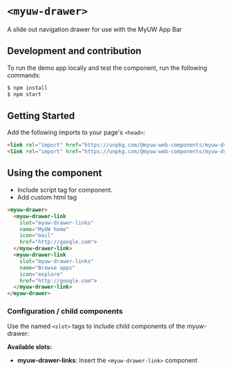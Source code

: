 # `<myuw-drawer>`

A slide out navigation drawer for use with the MyUW App Bar

## Development and contribution

To run the demo app locally and test the component, run the following commands:

```bash
$ npm install
$ npm start
```

## Getting Started

Add the following imports to your page's `<head>`:

```html
<link rel="import" href="https://unpkg.com/@myuw-web-components/myuw-drawer@1.0.0/myuw-drawer.html">
<link rel="import" href="https://unpkg.com/@myuw-web-components/myuw-drawer@1.0.0/myuw-drawer-link.html">
```

## Using the component

* Include script tag for component.
* Add custom html tag

```html
<myuw-drawer>
  <myuw-drawer-link
    slot="myuw-drawer-links"
    name="MyUW home"
    icon="mail"
    href="http://google.com">
  </myuw-drawer-link>
  <myuw-drawer-link
    slot="myuw-drawer-links"
    name="Browse apps"
    icon="explore"
    href="http://google.com">
  </myuw-drawer-link>
</myuw-drawer>
```

### Configuration / child components

Use the named `<slot>` tags to include child components of the myuw-drawer:

**Available slots:**
- **myuw-drawer-links**: Insert the `<myuw-drawer-link>` component